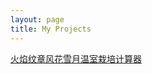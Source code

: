 ```yaml
---
layout: page
title: My Projects
---
```


<a href="attachments/fe-3h-calculator-mobile.html" target="_blank">火焰纹章风花雪月温室栽培计算器</a> 